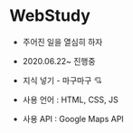 # WebStudy
* 주어진 일을 열심히 하자 
* 2020.06.22~ 진행중 
* 지식 넣기 - 마구마구 
:cupid: 

* 사용 언어 : HTML, CSS, JS 
* 사용 API : Google Maps API 
